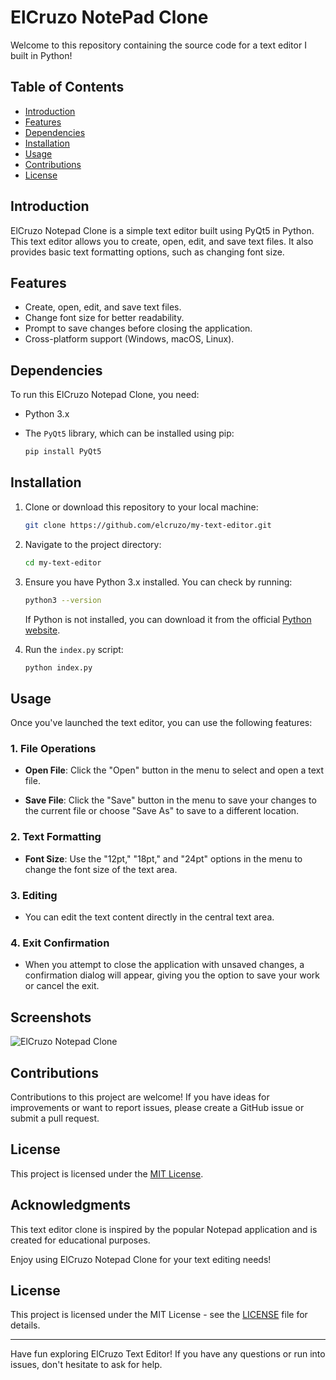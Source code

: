 # ElCruzo NotePad Clone

Welcome to this repository containing the source code for a text editor I built in Python!

## Table of Contents

- [Introduction](#introduction)
- [Features](#features)
- [Dependencies](#dependencies)
- [Installation](#installation)
- [Usage](#usage)
- [Contributions](#contributions)
- [License](#license)

## Introduction

ElCruzo Notepad Clone is a simple text editor built using PyQt5 in Python. This text editor allows you to create, open, edit, and save text files. It also provides basic text formatting options, such as changing font size.

## Features

- Create, open, edit, and save text files.
- Change font size for better readability.
- Prompt to save changes before closing the application.
- Cross-platform support (Windows, macOS, Linux).

## Dependencies

To run this ElCruzo Notepad Clone, you need:

- Python 3.x
- The `PyQt5` library, which can be installed using pip:
  
  ```bash
  pip install PyQt5
  ```

## Installation

1. Clone or download this repository to your local machine:

   ```bash
   git clone https://github.com/elcruzo/my-text-editor.git
   ```
   
2. Navigate to the project directory:

   ```bash
   cd my-text-editor
   ```
   
3. Ensure you have Python 3.x installed. You can check by running:

   ```bash
   python3 --version
   ```

   If Python is not installed, you can download it from the official [Python website](https://www.python.org/downloads/).

4. Run the `index.py` script:
   
   ```bash
   python index.py
   ```

## Usage

Once you've launched the text editor, you can use the following features:

### 1. File Operations

- **Open File**: Click the "Open" button in the menu to select and open a text file.

- **Save File**: Click the "Save" button in the menu to save your changes to the current file or choose "Save As" to save to a different location.

### 2. Text Formatting

- **Font Size**: Use the "12pt," "18pt," and "24pt" options in the menu to change the font size of the text area.

### 3. Editing

- You can edit the text content directly in the central text area.

### 4. Exit Confirmation

- When you attempt to close the application with unsaved changes, a confirmation dialog will appear, giving you the option to save your work or cancel the exit.

## Screenshots

![ElCruzo Notepad Clone](screenshot.png)
   
## Contributions

Contributions to this project are welcome! If you have ideas for improvements or want to report issues, please create a GitHub issue or submit a pull request.

## License

This project is licensed under the [MIT License](LICENSE).

## Acknowledgments

This text editor clone is inspired by the popular Notepad application and is created for educational purposes.

Enjoy using ElCruzo Notepad Clone for your text editing needs!

## License

This project is licensed under the MIT License - see the [LICENSE](LICENSE) file for details.

---

Have fun exploring ElCruzo Text Editor! If you have any questions or run into issues, don't hesitate to ask for help.
